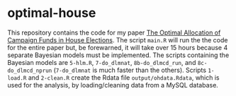 # optimal-house
This repository contains the code for my paper [The Optimal Allocation of Campaign Funds
in House Elections](http://devinincerti.com/papers/optimal_house.pdf). The script `main.R` will run the
the code for the entire paper but, be forewarned, it will take over 15 hours because 4 separate 
Bayesian models must be implemented. The scripts containing the Bayesian models are `5-hlm.R`, 
`7-do_dlmnat`, `8b-do_dlmcd_run`, and `8c-do_dlmcd_nprun` (`7-do_dlmnat` is much faster than the others).
Scripts `1-load.R` and `2-clean.R` create the Rdata file `output/ohdata.Rdata`, which is used for the analysis, 
by loading/cleaning data from a MySQL database. 


